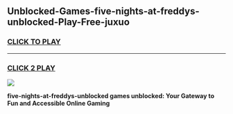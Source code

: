 
## Unblocked-Games-five-nights-at-freddys-unblocked-Play-Free-juxuo
<h3>
<a href="https://premium76.site?title=five-nights-at-freddys-unblocked&ref=10A">CLICK TO PLAY</a></h3>
<hr>

<h3>
<a href="https://premium76.site?title=five-nights-at-freddys-unblocked&ref=10A">CLICK 2 PLAY</a>
  
</h3>

<a href="https://premium76.site?title=five-nights-at-freddys-unblocked&ref=10A"><img src="https://clearcache.store/games.png"></a>


**five-nights-at-freddys-unblocked games unblocked: Your Gateway to Fun and Accessible Online Gaming**
